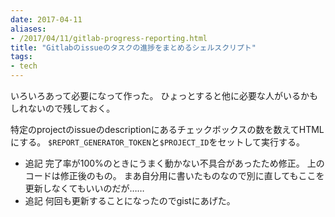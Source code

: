 ```yaml
---
date: 2017-04-11
aliases:
- /2017/04/11/gitlab-progress-reporting.html
title: "Gitlabのissueのタスクの進捗をまとめるシェルスクリプト"
tags:
- tech 
---
```


いろいろあって必要になって作った。
ひょっとすると他に必要な人がいるかもしれないので残しておく。

特定のprojectのissueのdescriptionにあるチェックボックスの数を数えてHTMLにする。
`$REPORT_GENERATOR_TOKEN`と`$PROJECT_ID`をセットして実行する。

<script src="https://gist.github.com/kotet/5f864e693ed3388133b64d26915b8ccc.js"></script>

 - 追記
    完了率が100%のときにうまく動かない不具合があったため修正。
    上のコードは修正後のもの。
    まあ自分用に書いたものなので別に直してもここを更新しなくてもいいのだが……
 - 追記
    何回も更新することになったのでgistにあげた。